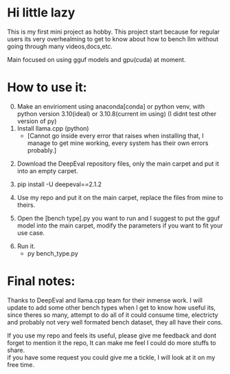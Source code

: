 # Hi little lazy
This is my first mini project as hobby.
This project start because for regular users its very overhealming to get to know about how to bench llm without going through many videos,docs,etc.

Main focused on using gguf models and gpu(cuda) at moment.

# How to use it:

0. Make an envirioment using anaconda[conda] or python venv, with python version 3.10(ideal) or 3.10.8(current im using) (I didnt test other version of py)
1. Install llama.cpp (python) 
   - [Cannot go inside every error that raises when installing that, I manage to get mine working, every system has their own errors probably.]
>
2. Download the DeepEval repository files, only the main carpet and put it into an empty carpet.
>
3. pip install -U deepeval==2.1.2
>
4. Use my repo and put it on the main carpet, replace the files from mine to theirs.
>
5. Open the [bench type].py you want to run and I suggest to put the gguf model into the main carpet, modify the parameters if you want to fit your use case.
>
6. Run it.
    - py bench_type.py




# Final notes:
Thanks to DeepEval and llama.cpp team for their inmense work.
I will update to add some other bench types when I get to know how useful its, since theres so many,
attempt to do all of it could consume time, electricty and probably not very well formated bench dataset, they all have their cons.

If you use my repo and feels its useful, please give me feedback and dont forget to mention it the repo, It can make me feel I could do more stuffs to share.\
if you have some request you could give me a tickle, I will look at it on my free time.
